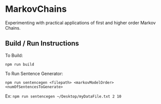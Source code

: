 # MarkovChains
Experimenting with practical applications of first and higher order Markov Chains.


## Build / Run Instructions
To Build:
```
npm run build
```

To Run Sentence Generator:
```
npm run sentencegen <filepath> <markovModelOrder> <numOfSentencesToGenerate>
```
Ex:
`npm run sentencegen ~/Desktop/myDataFile.txt 2 10`
